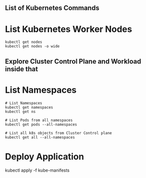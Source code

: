## List of Kubernetes Commands
# List Kubernetes Worker Nodes
```
kubectl get nodes 
kubectl get nodes -o wide
```

## Explore Cluster Control Plane and Workload inside that
# List Namespaces

```
# List Namespaces
kubectl get namespaces
kubectl get ns

# List Pods from all namespaces
kubectl get pods --all-namespaces

# List all k8s objects from Cluster Control plane
kubectl get all --all-namespaces
```
# Deploy Application
kubectl apply -f kube-manifests